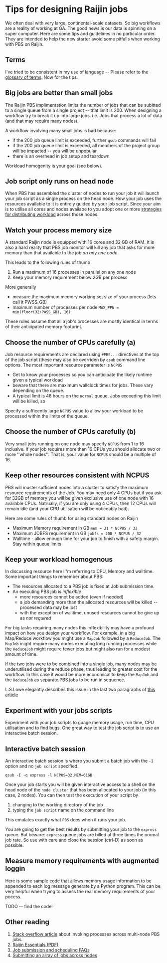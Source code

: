 # Tips for designing Raijin jobs

We often deal with very large, continental-scale datasets. So big workflows are a reality of working at GA. The good news is
our data is spinning on a super computer.  Here are some tips and guidelines in no particular order. 
They are intended to help the new starter avoid some pitfalls when
working with PBS on Raijin.

## Terms
I've tried to be consistent in my use of language -- Please refer to the [glossary of terms](./glossary.md). Now for the tips.

## Big jobs are better than small jobs
The Raijin PBS implimentation limits the number of jobs that can be subitted to a single queue from a single project
-- that limit is 200.
When designing a workflow try to break it up into large jobs. i.e. Jobs that process a lot of data (and that may require many nodes).

A workflow involving many small jobs is bad because:

* if the 200 job queue limit is exceeded, further ``qsub`` commands will fail
* if the 200 job queue limit is exceeded, all members of the project group will be impacted -- you will be unpopular
* there is an overhead in job setup and teardown

Workload homogenity is your goal (see below).

## Job script only runs on head node
When PBS has assembled the cluster of nodes to run your job it will launch your job script as a single process on the head node.
How your job uses the resources available to it is entirely guided by your job script. Since your aim is to utilise all cores and 
nodes availabe to you adopt one or more [strategies for distributing workload](workload_distribution_stategies.md) across those nodes.

## Watch your process memory size
A standard Raijin node is equipped with 16 cores and 32 GB of RAM. It is also a hard reality that PBS job monitor
will kill any job that asks for more memory than that available to the job *on any one node*.  

This leads to the following rules of thumb

1. Run a maximum of 16 processes in parallel on any one node
1. Keep your memory requirement below 2GB per process 

More generally 

* measure the maximum memory working set size of your process (lets call it PWSS_GB)
* maximum number of processes per node ``MAX_PPN = min(floor(32/PWSS_GB), 16)``

These rules assume that all a job's processes are mostly identical in terms of their anticipated memory footprint.

## Choose the number of CPUs carefully (a)

Job resource requirements are declared using ``#PBS...`` directives at the top of the job script (these may also be overriden
by ``qsub`` command line options. The most important resource parameter is ``NCPUS``

* Get to know your processes so you can anticipate the likely runtime given a typical workload
* beware that there are maximum wallclock times for jobs. These vary depending on the queue. 
* A typical limit is 48 hours on the ``normal`` queue. Jobs exceeding this limit will be killed, so

Specify a sufficently large ``NCPUS`` value to allow your workload to be processed within the limits of the queue.

## Choose the number of CPUs carefully (b)
Very small jobs running on one node may specify ``NCPUS`` from 1 to 16 inclusive. If your job requires more than 16 CPUs 
you should allocate two or more ''whole nodes''. That is, your value for ``NCPUS`` should be a multiple of 16. 

## Keep other resources consistent with NCPUS
PBS will muster sufficient nodes into a cluster to satisfy the maximum resource requirements of the Job. You may need only 4 CPUs
but if you ask for 32GB of memory you will be given exclusive use of one node with 16 available CPUs. 
Natrually, if you are only using 4 CPUs, then 12 CPUs will remain idle (and your CPU utilisation will be noticeably bad).

Here are some rules of thumb for using standard nodes on Raijin

* Maximum Memory requirement in GB ``mem = 31 * NCPUS / 32``
* Maximum JOBFS requirement in GB ``jobfs = 200 * NCPUS / 32``
* Walltime - allow enough time for your job to finish with a safety margin. Stay within queue limits

## Keep your workload homogenous

In discussing resource here I''m referring to CPU, Memory and walltime. Some important things to remember about PBS:

* The resources allocated to a PBS job is fixed at Job submission time. 
* An executing PBS job is *inflexible*
  * more resources cannot be added (even if needed)
  * a job demanding more than the allocated resources will be killed -- processed data may be lost
  * with the exception of walltime, unused resources cannot be give up as *not required*

For big tasks requiring many nodes this inflexibility may have a profound impact on how you design your workflow. For example, in
a big Map/Reduce workflow you might use a ``MapJob`` followed by a ``ReduceJob``. The ``MapJob`` might require 
many nodes executing long running processes while the ``ReduceJob`` might require fewer jobs but might also run 
for a modest amount of time.

If the two jobs were to be combined into a single job, many nodes may be underutilised during the reduce phase, 
thus leading to greater cost for the workflow. In this case it would be more economical to keep the 
``MapJob`` and the  ``ReduceJob`` as separate PBS jobs to be run in sequence.

L.S.Lowe elegantly describes this issue in the last two paragraphs of [this article](http://www.ep.ph.bham.ac.uk/general/support/torquepbsdsh.html)

## Experiment with your jobs scripts

Experiment with your job scripts to guage memory usage, run time, CPU utilisation and to find bugs. One great way to
test the job script is to use an interactive batch session.

## Interactive batch session

An interactive batch session is where you submit a batch job with the ``-I`` option and no ``job script`` specified.

```
qsub -I -q express -l NCPUS=32,MEM=61GB
```
 
Once your job starts you will be given interactive access to a shell on the head node of the ``node cluster`` that 
has been allocated to your job (in this case, 2 nodes). You can then test the execution of your script by 

1. changing to the working directory of the job
2. typing the ``job script`` name on the command line

This emulates exactly what ``PBS`` does when it runs your job.

You are going to get the best results by submitting your job to the ``express`` queue. But beware: ``express`` queue jobs
are billed at three times the normal job rate. So use with care and close the session (ctrl-D) as soon as possible.

## Measure memory requirements with augmented loggin
Here is some sample code that allows memory usage information to be appended to each log message generate by a Python program. 
This can be very helpful when trying to assess the real memory requirements of your pocess. 

TODO -- find the code!

## Other reading

1. [Stack overflow article](https://stackoverflow.com/questions/5453427/does-a-pbs-batch-system-move-multiple-serial-jobs-across-nodes) about invoking processes across multi-node PBS jobs.
1. [Raijin Essentials (PDF)](http://nci.org.au/wp-content/uploads/2015/06/Raijin-Essentials.pdf)
1. [Job submission and scheduling FAQs](https://opus.nci.org.au/display/Help/Job+Submission+and+Scheduling)
1. [Submitting an array of jobs across nodes](https://opus.nci.org.au/display/Help/How+do+I+submit+array+jobs+on+raijin)
